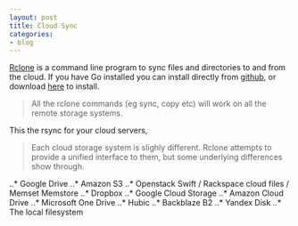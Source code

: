 ```yaml
---
layout: post
title: Cloud Sync
categories:
- blog
---
```


[Rclone](http://rclone.org/) is a command line program to sync files and directories to and from the cloud. If you have Go installed you can install directly from [github](https://github.com/ncw/rclone), or download [here](http://rclone.org/downloads/) to install.

<blockquote>All the rclone commands (eg sync, copy etc) will work on all the remote storage systems.</blockquote>

This the rsync for your cloud servers,

<blockquote>Each cloud storage system is slighly different. Rclone attempts to provide a unified interface to them, but some underlying differences show through.</blockquote>

..* Google Drive
..* Amazon S3
..* Openstack Swift / Rackspace cloud files / Memset Memstore
..* Dropbox
..* Google Cloud Storage
..* Amazon Cloud Drive
..* Microsoft One Drive
..* Hubic
..* Backblaze B2
..* Yandex Disk
..* The local filesystem
